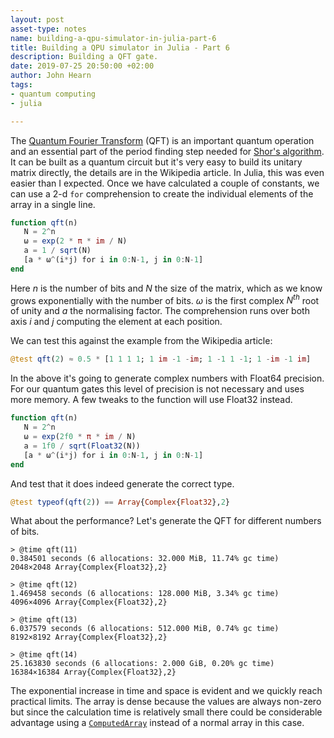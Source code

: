 ```yaml
---
layout: post
asset-type: notes
name: building-a-qpu-simulator-in-julia-part-6
title: Building a QPU simulator in Julia - Part 6
description: Building a QFT gate.
date: 2019-07-25 20:50:00 +02:00
author: John Hearn
tags:
- quantum computing
- julia

---
```


The [Quantum Fourier Transform](https://en.wikipedia.org/wiki/Quantum_Fourier_transform) (QFT) is an important quantum operation and an essential part of the period finding step needed for [Shor's algorithm](https://quantum-algorithms.herokuapp.com/299/paper/node1.html). It can be built as a quantum circuit but it's very easy to build its unitary matrix directly, the details are in the Wikipedia article. In Julia, this was even easier than I expected. Once we have calculated a couple of constants, we can use a 2-d `for` comprehension to create the individual elements of the array in a single line.

```julia
function qft(n)
   N = 2^n
   ω = exp(2 * π * im / N)
   a = 1 / sqrt(N)
   [a * ω^(i*j) for i in 0:N-1, j in 0:N-1]
end
```

Here $n$ is the number of bits and $N$ the size of the matrix, which as we know grows exponentially with the number of bits. $ω$ is the first complex $N^{th}$ root of unity and $a$ the normalising factor. The comprehension runs over both axis $i$ and $j$ computing the element at each position.

We can test this against the example from the Wikipedia article:

```julia
@test qft(2) ≈ 0.5 * [1 1 1 1; 1 im -1 -im; 1 -1 1 -1; 1 -im -1 im]
```

In the above it's going to generate complex numbers with Float64 precision. For our quantum gates this level of precision is not necessary and uses more memory. A few tweaks to the function will use Float32 instead.

```julia
function qft(n)
   N = 2^n
   ω = exp(2f0 * π * im / N)
   a = 1f0 / sqrt(Float32(N))
   [a * ω^(i*j) for i in 0:N-1, j in 0:N-1]
end
```

And test that it does indeed generate the correct type.

```julia
@test typeof(qft(2)) == Array{Complex{Float32},2}
```

What about the performance? Let's generate the QFT for different numbers of bits.

```console
> @time qft(11)
0.384501 seconds (6 allocations: 32.000 MiB, 11.74% gc time)
2048×2048 Array{Complex{Float32},2}

> @time qft(12)
1.469458 seconds (6 allocations: 128.000 MiB, 3.34% gc time)
4096×4096 Array{Complex{Float32},2}

> @time qft(13)
6.037579 seconds (6 allocations: 512.000 MiB, 0.74% gc time)
8192×8192 Array{Complex{Float32},2}

> @time qft(14)
25.163830 seconds (6 allocations: 2.000 GiB, 0.20% gc time)
16384×16384 Array{Complex{Float32},2}
```

The exponential increase in time and space is evident and we quickly reach practical limits. The array is dense because the values are always non-zero but since the calculation time is relatively small there could be considerable advantage using a [`ComputedArray`](https://github.com/traktofon/ComputedArrays.jl) instead of a normal array in this case.